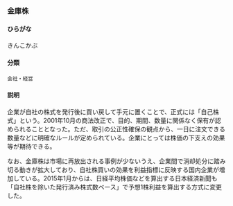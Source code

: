 <div style="display:none;">

## [あ行](securities-terms?id=あ行)
## [か行](securities-terms?id=か行)

</div>

### 金庫株

#### ひらがな

きんこかぶ

#### 分類

`会社・経営`

#### 説明

企業が自社の株式を発行後に買い戻して手元に置くことで、正式には「自己株式」という。2001年10月の商法改正で、目的、期間、数量に関係なく保有が認められることとなった。ただ、取引の公正性確保の観点から、一日に注文できる数量などに明確なルールが定められている。企業にとっては株価の下支えの効果等が期待できる。
 
なお、金庫株は市場に再放出される事例が少ないうえ、企業間で消却処分に踏み切る動きが拡大しており、自社株買いの効果を利益指標に反映する国内企業が増加している。2015年1月からは、日経平均株価などを算出する日本経済新聞も「自社株を除いた発行済み株式数ベース」で予想1株利益を算出する方式に変更した。

<div style="display:none;">

## [さ行](securities-terms?id=さ行)
## [た行](securities-terms?id=た行)
## [な行](securities-terms?id=な行)
## [は行](securities-terms?id=は行)
## [ま行](securities-terms?id=ま行)
## [や行](securities-terms?id=や行)
## [ら行](securities-terms?id=ら行)
## [わ行](securities-terms?id=わ行)
## [英数字・記号](securities-terms?id=英数字・記号)

</div>

